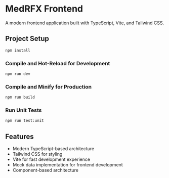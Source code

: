 # MedRFX Frontend

A modern frontend application built with TypeScript, Vite, and Tailwind CSS.

## Project Setup

```bash
npm install
```

### Compile and Hot-Reload for Development

```bash
npm run dev
```

### Compile and Minify for Production

```bash
npm run build
```

### Run Unit Tests

```bash
npm run test:unit
```

## Features

- Modern TypeScript-based architecture
- Tailwind CSS for styling
- Vite for fast development experience
- Mock data implementation for frontend development
- Component-based architecture
